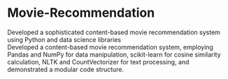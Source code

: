 # Movie-Recommendation
Developed a sophisticated content-based movie recommendation system using Python and data science libraries<br>
Developed a content-based movie recommendation system, employing Pandas and NumPy for data manipulation, scikit-learn for cosine similarity calculation, NLTK and CountVectorizer for text processing, and demonstrated a modular code structure.
